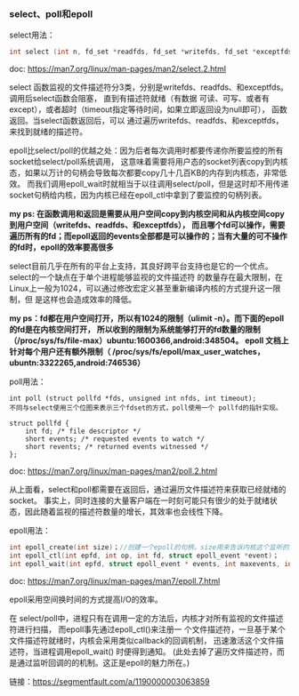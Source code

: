 ### select、poll和epoll

select用法：
```c
int select (int n, fd_set *readfds, fd_set *writefds, fd_set *exceptfds, struct timeval *timeout);
```

doc: https://man7.org/linux/man-pages/man2/select.2.html

select 函数监视的文件描述符分3类，分别是writefds、readfds、和exceptfds。调用后select函数会阻塞，
直到有描述符就绪（有数据 可读、可写、或者有except），或者超时（timeout指定等待时间，如果立即返回设为null即可），
函数返回。当select函数返回后，可以 通过遍历writefds、readfds、和exceptfds，来找到就绪的描述符。

epoll比select/poll的优越之处：因为后者每次调用时都要传递你所要监控的所有socket给select/poll系统调用，
这意味着需要将用户态的socket列表copy到内核态，如果以万计的句柄会导致每次都要copy几十几百KB的内存到内核态，非常低效。
而我们调用epoll_wait时就相当于以往调用select/poll，但是这时却不用传递socket句柄给内核，因为内核已经在epoll_ctl中拿到了要监控的句柄列表。
 
**my ps: 在函数调用和返回是需要从用户空间copy到内核空间和从内核空间copy到用户空间（writefds、readfds、和exceptfds），
而且哪个fd可以操作，需要遍历所有的fd；而epoll返回的events全部都是可以操作的；当有大量的可不操作的fd时，epoll的效率要高很多**

select目前几乎在所有的平台上支持，其良好跨平台支持也是它的一个优点。select的一个缺点在于单个进程能够监视的文件描述符
的数量存在最大限制，在Linux上一般为1024，可以通过修改宏定义甚至重新编译内核的方式提升这一限制，但 是这样也会造成效率的降低。

**my ps：fd都在用户空间打开，所以有1024的限制（ulimit -n）。而下面的epoll的fd是在内核空间打开，
所以收到的限制为系统能够打开的fd数量的限制（/proc/sys/fs/file-max）ubuntu:1600366,android:348504。
epoll 文档上针对每个用户还有额外限制（ /proc/sys/fs/epoll/max_user_watches，ubuntn:3322265,android:746536）**

poll用法：
```
int poll (struct pollfd *fds, unsigned int nfds, int timeout);
不同与select使用三个位图来表示三个fdset的方式，poll使用一个 pollfd的指针实现。

struct pollfd {
    int fd; /* file descriptor */
    short events; /* requested events to watch */
    short revents; /* returned events witnessed */
};
```

doc: https://man7.org/linux/man-pages/man2/poll.2.html

从上面看，select和poll都需要在返回后，通过遍历文件描述符来获取已经就绪的socket。
事实上，同时连接的大量客户端在一时刻可能只有很少的处于就绪状态，因此随着监视的描述符数量的增长，其效率也会线性下降。

epoll用法：
```c
int epoll_create(int size)；//创建一个epoll的句柄，size用来告诉内核这个监听的数目一共有多大
int epoll_ctl(int epfd, int op, int fd, struct epoll_event *event)；
int epoll_wait(int epfd, struct epoll_event * events, int maxevents, int timeout);
```
doc: https://man7.org/linux/man-pages/man7/epoll.7.html

epoll采用空间换时间的方式提高I/O的效率。


在 select/poll中，进程只有在调用一定的方法后，内核才对所有监视的文件描述符进行扫描，
而epoll事先通过epoll_ctl()来注册一 个文件描述符，一旦基于某个文件描述符就绪时，内核会采用类似callback的回调机制，
迅速激活这个文件描述符，当进程调用epoll_wait() 时便得到通知。
(此处去掉了遍历文件描述符，而是通过监听回调的的机制。这正是epoll的魅力所在。)


链接：https://segmentfault.com/a/1190000003063859